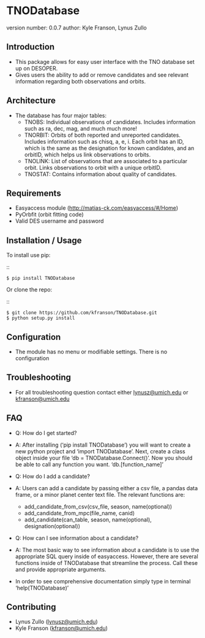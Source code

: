 TNODatabase
===============================

version number: 0.0.7
author: Kyle Franson, Lynus Zullo

Introduction
------------

-  This package allows for easy user interface with the TNO database set
   up on DESOPER.
-  Gives users the ability to add or remove candidates and see relevant
   information regarding both observations and orbits.

Architecture
------------

-  The database has four major tables:
	-  TNOBS: Individual observations of candidates.  Includes information
   such as ra, dec, mag, and much much more!
	-  TNORBIT: Orbits of both reported and unreported candidates.  Includes
   information such as chisq, a, e, i.  Each orbit has an ID, which is
   the same as the designation for known candidates, and an orbitID,
   which helps us link observations to orbits.
	-  TNOLINK: List of observations that are associated to a particular
   orbit.  Links observations to orbit with a unique orbitID.
	-  TNOSTAT: Contains information about quality of candidates.

Requirements
------------

-  Easyaccess module (http://matias-ck.com/easyaccess/#/Home)
-  PyOrbfit (orbit fitting code)
-  Valid DES username and password

Installation / Usage
--------------------

To install use pip:

::

    $ pip install TNODatabase

Or clone the repo:

::

    $ git clone https://github.com/kfranson/TNODatabase.git
    $ python setup.py install

Configuration
-------------

-  The module has no menu or modifiable settings. There is no
   configuration

Troubleshooting
---------------

-  For all troubleshooting question contact either lynusz@umich.edu or
   kfranson@umich.edu

FAQ
---

-  Q: How do I get started?
-  A: After installing (‘pip install TNODatabase’) you will want to
   create a new python project and ‘import TNODatabase’. Next, create a
   class object inside your file ‘db = TNODatabase.Connect()’. Now you
   should be able to call any function you want. ‘db.[function\_name]’

-  Q: How do I add a candidate?
-  A: Users can add a candidate by passing either a csv file, a pandas
   data frame, or a minor planet center text file. The relevant
   functions are:
	-  add\_candidate\_from\_csv(csv\_file, season, name(optional))
	-  add\_candidate\_from\_mpc(file\_name, canid)
	-  add\_candidate(can\_table, season, name(optional),
   designation(optional))
-  Q: How can I see information about a candidate?
-  A: The most basic way to see information about a candidate is to use
   the appropriate SQL query inside of easyaccess. However, there are
   several functions inside of TNODatabase that streamline the process.
   Call these and provide appropriate arguments.

-  In order to see comprehensive documentation simply type in terminal
   ‘help(TNODatabase)’

Contributing
------------

-  Lynus Zullo (lynusz@umich.edu)
-  Kyle Franson (kfranson@umich.edu)
